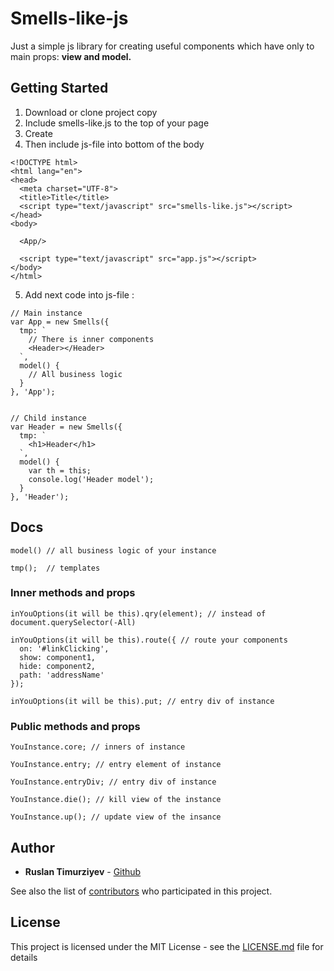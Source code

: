 # Smells-like-js
Just a simple js library for creating useful components which have only to main props: **view and model.**

## Getting Started

1. Download or clone project copy
2. Include smells-like.js to the top of your page
3. Create <App/>
4. Then include js-file into bottom of the body

```
<!DOCTYPE html>
<html lang="en">
<head>
  <meta charset="UTF-8">
  <title>Title</title>
  <script type="text/javascript" src="smells-like.js"></script>
</head>
<body>

  <App/>

  <script type="text/javascript" src="app.js"></script>
</body>
</html>
```

5. Add next code into js-file :

```
// Main instance
var App = new Smells({
  tmp: `
    // There is inner components
    <Header></Header>
  `,
  model() {
    // All business logic
  }
}, 'App');


// Child instance
var Header = new Smells({
  tmp: `  
    <h1>Header</h1>
  `,
  model() {
    var th = this;
    console.log('Header model');
  }
}, 'Header');

```

## Docs
```
model() // all business logic of your instance
```
```
tmp();  // templates
```

### Inner methods and props

```
inYouOptions(it will be this).qry(element); // instead of document.querySelector(-All)
```
```
inYouOptions(it will be this).route({ // route your components
  on: '#linkClicking', 
  show: component1, 
  hide: component2, 
  path: 'addressName'
});
```
```
inYouOptions(it will be this).put; // entry div of instance
```

### Public methods and props

```
YouInstance.core; // inners of instance
```
```
YouInstance.entry; // entry element of instance
```
```
YouInstance.entryDiv; // entry div of instance
```
```
YouInstance.die(); // kill view of the instance
```
```
YouInstance.up(); // update view of the insance
```

## Author

* **Ruslan Timurziyev**  - [Github](https://github.com/sawuer/)

See also the list of [contributors](https://github.com/sawuer/smells-like-js/contributors) who participated in this project.

## License

This project is licensed under the MIT License - see the [LICENSE.md](LICENSE.md) file for details

